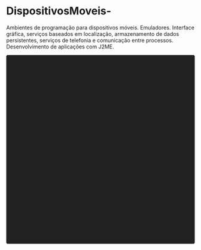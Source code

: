 # DispositivosMoveis-
Ambientes de programação para dispositivos móveis. Emuladores. Interface gráfica, serviços baseados em localização, armazenamento de dados persistentes, serviços de telefonia e comunicação entre processos. Desenvolvimento de aplicações com J2ME.
<div data-snack-id="@nairaandrade/def54c" data-snack-platform="web" data-snack-preview="true" data-snack-theme="dark" style="overflow:hidden;background:#212121;border:1px solid var(--color-border);border-radius:4px;height:505px;width:100%"></div>
<script async src="https://snack.expo.dev/embed.js"></script>

